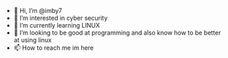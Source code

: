 - 👋 Hi, I’m @imby7
- 👀 I’m interested in cyber security
- 🌱 I’m currently learning LINUX
- 💞️ I’m looking to be good at programming and also know how to be better at using linux 
- 📫 How to reach me im here

<!---
imby7/imby7 is a ✨ special ✨ repository because its `README.md` (this file) appears on your GitHub profile.
You can click the Preview link to take a look at your changes.
--->
